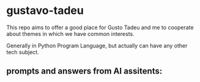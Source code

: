 # gustavo-tadeu

This repo aims to offer a good place for Gusto Tadeu and me to cooperate about themes in which we have common interests.

Generally in Python Program Language, but actually can have any other
tech subject.

## prompts and answers from AI assitents:

